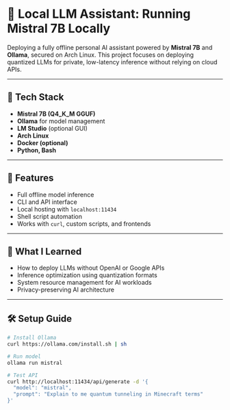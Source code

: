 # 🧠 Local LLM Assistant: Running Mistral 7B Locally

Deploying a fully offline personal AI assistant powered by **Mistral 7B** and **Ollama**, secured on Arch Linux. This project focuses on deploying quantized LLMs for private, low-latency inference without relying on cloud APIs.

---

## 🔧 Tech Stack
- **Mistral 7B (Q4_K_M GGUF)**
- **Ollama** for model management
- **LM Studio** (optional GUI)
- **Arch Linux**
- **Docker (optional)**
- **Python, Bash**

---

## 🧪 Features
- Full offline model inference
- CLI and API interface
- Local hosting with `localhost:11434`
- Shell script automation
- Works with `curl`, custom scripts, and frontends

---

## 🧠 What I Learned
- How to deploy LLMs without OpenAI or Google APIs
- Inference optimization using quantization formats
- System resource management for AI workloads
- Privacy-preserving AI architecture

---

## 🛠 Setup Guide
```bash
# Install Ollama
curl https://ollama.com/install.sh | sh

# Run model
ollama run mistral

# Test API
curl http://localhost:11434/api/generate -d '{
  "model": "mistral",
  "prompt": "Explain to me quantum tunneling in Minecraft terms"
}'
